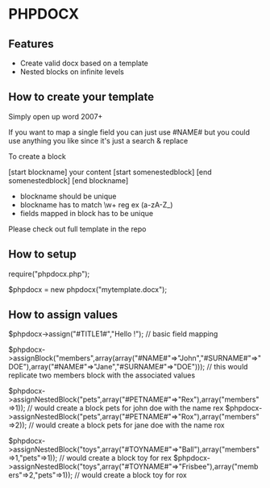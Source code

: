 PHPDOCX
=======

Features
--------

+ Create valid docx based on a template
+ Nested blocks on infinite levels
    
How to create your template
---------------------------

Simply open up word 2007+

If you want to map a single field you can just use #NAME# but you could use anything you like since it's just a search & replace

To create a block

[start blockname]
your content
[start somenestedblock]
[end somenestedblock]
[end blockname]

+ blockname should be unique
+ blockname has to match \w+ reg ex (a-zA-Z_)
+ fields mapped in block has to be unique

Please check out full template in the repo


How to setup
------------

require("phpdocx.php");

$phpdocx = new phpdocx("mytemplate.docx");

How to assign values
--------------------

$phpdocx->assign("#TITLE1#","Hello !"); // basic field mapping

$phpdocx->assignBlock("members",array(array("#NAME#"=>"John","#SURNAME#"=>"DOE"),array("#NAME#"=>"Jane","#SURNAME#"=>"DOE"))); // this would replicate two members block with the associated values

$phpdocx->assignNestedBlock("pets",array("#PETNAME#"=>"Rex"),array("members"=>1)); // would create a block pets for john doe with the name rex
$phpdocx->assignNestedBlock("pets",array("#PETNAME#"=>"Rox"),array("members"=>2)); // would create a block pets for jane doe with the name rox

$phpdocx->assignNestedBlock("toys",array("#TOYNAME#"=>"Ball"),array("members"=>1,"pets"=>1)); // would create a block toy for rex
$phpdocx->assignNestedBlock("toys",array("#TOYNAME#"=>"Frisbee"),array("members"=>2,"pets"=>1)); // would create a block toy for rox





